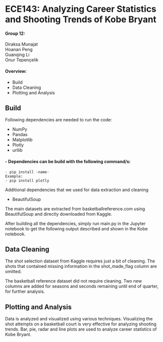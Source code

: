 # ECE143: Analyzing Career Statistics and Shooting Trends of Kobe Bryant 
#### Group 12:
  Diraksa Munajat  
  Hoanan Peng  
  Guanqing Li  
  Onur Tepençelik  

#### Overview:
- Build
- Data Cleaning
- Plotting and Analysis


## Build
Following dependencies are needed to run the code:
  - NumPy
  - Pandas
  - Matplotlib
  - Plotly
  - urllib
  #### - Dependencies can be build with the following command/s:
    - pip install -name-
    Example:
    - pip install plotly

Additional dependencies that we used for data extraction and cleaning
  - BeautifulSoup
  
The main datasets are extracted from basketballreference.com using BeautifulSoup and directly downloaded from Kaggle.

After building all the dependencies, simply run main.py in the Jupyter notebook to get the following output described and shown in the Kobe notebook.
  
## Data Cleaning

The shot selection dataset from Kaggle requires just a bit of cleaning. The shots that contained missing information in the 
shot_made_flag column are omitted.

The basketball reference dataset did not require cleaning. Two new columns are added for seasons and seconds remaining until
end of quarter, for further analysis.

## Plotting and Analysis

Data is analyzed and visualized using various techniques. Visualizing the shot attempts on a basketball court is very effective
for analyzing shooting trends. Bar, pie, radar and line plots are used to analyze career statistics of Kobe Bryant.

